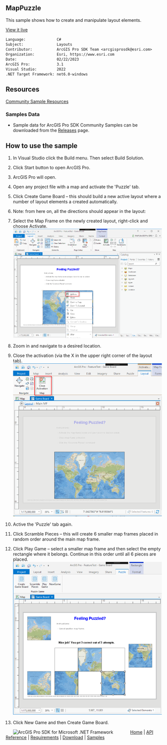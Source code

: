 ## MapPuzzle

<!-- TODO: Write a brief abstract explaining this sample -->
This sample shows how to create and manipulate layout elements.  
  


<a href="https://pro.arcgis.com/en/pro-app/sdk/" target="_blank">View it live</a>

<!-- TODO: Fill this section below with metadata about this sample-->
```
Language:              C#
Subject:               Layouts
Contributor:           ArcGIS Pro SDK Team <arcgisprosdk@esri.com>
Organization:          Esri, https://www.esri.com
Date:                  02/22/2023
ArcGIS Pro:            3.1
Visual Studio:         2022
.NET Target Framework: net6.0-windows
```

## Resources

[Community Sample Resources](https://github.com/Esri/arcgis-pro-sdk-community-samples#resources)

### Samples Data

* Sample data for ArcGIS Pro SDK Community Samples can be downloaded from the [Releases](https://github.com/Esri/arcgis-pro-sdk-community-samples/releases) page.  

## How to use the sample
<!-- TODO: Explain how this sample can be used. To use images in this section, create the image file in your sample project's screenshots folder. Use relative url to link to this image using this syntax: ![My sample Image](FacePage/SampleImage.png) -->
1. In Visual Studio click the Build menu. Then select Build Solution.    
1. Click Start button to open ArcGIS Pro.  
1. ArcGIS Pro will open.   
1. Open any project file with a map and activate the 'Puzzle' tab.  
1. Click Create Game Board – this should build a new active layout where a number of layout elements a created automatically.  
1. Note: from here on, all the directions should appear in the layout:  
1. Select the Map Frame on the newly created layout, right-click and choose Activate.  
![UI](Screenshots/Screen2.png)    
  
1. Zoom in and navigate to a desired location.  
1. Close the activation (via the X in the upper right corner of the layout tab).  
![UI](Screenshots/Screen3.png)    
  
1. Active the 'Puzzle' tab again.  
1. Click Scramble Pieces – this will create 6 smaller map frames placed in random order around the main map frame.  
1. Click Play Game – select a smaller map frame and then select the empty rectangle where it belongs.  Continue in this order until all 6 pieces are placed.  
![UI](Screenshots/Screen4.png)    
  
1. Click New Game and then Create Game Board.  
  


<!-- End -->

&nbsp;&nbsp;&nbsp;&nbsp;&nbsp;&nbsp;<img src="https://esri.github.io/arcgis-pro-sdk/images/ArcGISPro.png"  alt="ArcGIS Pro SDK for Microsoft .NET Framework" height = "20" width = "20" align="top"  >
&nbsp;&nbsp;&nbsp;&nbsp;&nbsp;&nbsp;&nbsp;&nbsp;&nbsp;&nbsp;&nbsp;&nbsp;
[Home](https://github.com/Esri/arcgis-pro-sdk/wiki) | <a href="https://pro.arcgis.com/en/pro-app/latest/sdk/api-reference" target="_blank">API Reference</a> | [Requirements](https://github.com/Esri/arcgis-pro-sdk/wiki#requirements) | [Download](https://github.com/Esri/arcgis-pro-sdk/wiki#installing-arcgis-pro-sdk-for-net) | <a href="https://github.com/esri/arcgis-pro-sdk-community-samples" target="_blank">Samples</a>
